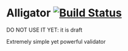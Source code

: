 # Alligator [![Build Status](https://travis-ci.org/ayeo/alligator.svg?branch=master)](https://travis-ci.org/ayeo/alligator)

DO NOT USE IT YET: it is draft 

Extremely simple yet powerful validator
